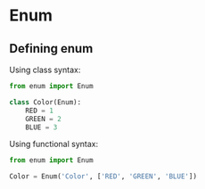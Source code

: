 # Enum

## Defining enum

Using class syntax:
```py
from enum import Enum

class Color(Enum):
    RED = 1
    GREEN = 2
    BLUE = 3
```

Using functional syntax:
```py
from enum import Enum

Color = Enum('Color', ['RED', 'GREEN', 'BLUE'])
```
